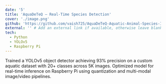 ```yaml
---
date: '5'
title: 'AquaDeTeQ – Real-Time Species Detection'
cover: './image.png'
github: 'https://github.com/vaish725/AquaDeTeQ-Aquatic-Animal-Species-Identification'
external: '' # Add an external link if available, otherwise leave blank
tech:
  - Python
  - YOLOv5
  - Raspberry Pi
---
```


Trained a YOLOv5 object detector achieving 93% precision on a custom aquatic dataset with 20+ classes across 5K images. Optimized model for real-time inference on Raspberry Pi using quantization and multi-modal image/video pipelines.
